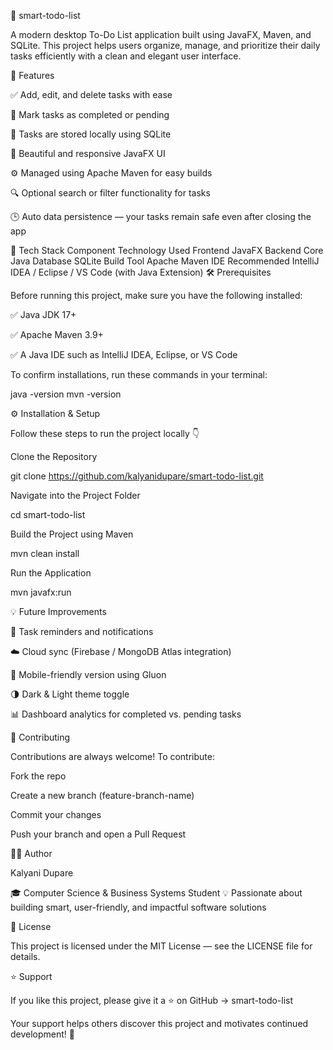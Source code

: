 📝 smart-todo-list

A modern desktop To-Do List application built using JavaFX, Maven, and SQLite.
This project helps users organize, manage, and prioritize their daily tasks efficiently with a clean and elegant user interface.

🚀 Features

✅ Add, edit, and delete tasks with ease

📅 Mark tasks as completed or pending

💾 Tasks are stored locally using SQLite

🎨 Beautiful and responsive JavaFX UI

⚙️ Managed using Apache Maven for easy builds

🔍 Optional search or filter functionality for tasks

🕒 Auto data persistence — your tasks remain safe even after closing the app

🧩 Tech Stack
Component	Technology Used
Frontend	JavaFX
Backend	Core Java
Database	SQLite
Build Tool	Apache Maven
IDE Recommended	IntelliJ IDEA / Eclipse / VS Code (with Java Extension)
🛠️ Prerequisites

Before running this project, make sure you have the following installed:

✅ Java JDK 17+

✅ Apache Maven 3.9+

✅ A Java IDE such as IntelliJ IDEA, Eclipse, or VS Code

To confirm installations, run these commands in your terminal:

java -version
mvn -version

⚙️ Installation & Setup

Follow these steps to run the project locally 👇

Clone the Repository

git clone https://github.com/kalyanidupare/smart-todo-list.git


Navigate into the Project Folder

cd smart-todo-list


Build the Project using Maven

mvn clean install


Run the Application

mvn javafx:run

💡 Future Improvements

🔔 Task reminders and notifications

☁️ Cloud sync (Firebase / MongoDB Atlas integration)

📱 Mobile-friendly version using Gluon

🌗 Dark & Light theme toggle

📊 Dashboard analytics for completed vs. pending tasks

🤝 Contributing

Contributions are always welcome!
To contribute:

Fork the repo

Create a new branch (feature-branch-name)

Commit your changes

Push your branch and open a Pull Request

🧑‍💻 Author

Kalyani Dupare

🎓 Computer Science & Business Systems Student
💡 Passionate about building smart, user-friendly, and impactful software solutions

🪪 License

This project is licensed under the MIT License — see the LICENSE
 file for details.

⭐ Support

If you like this project, please give it a ⭐ on GitHub → smart-todo-list

Your support helps others discover this project and motivates continued development! 💖
